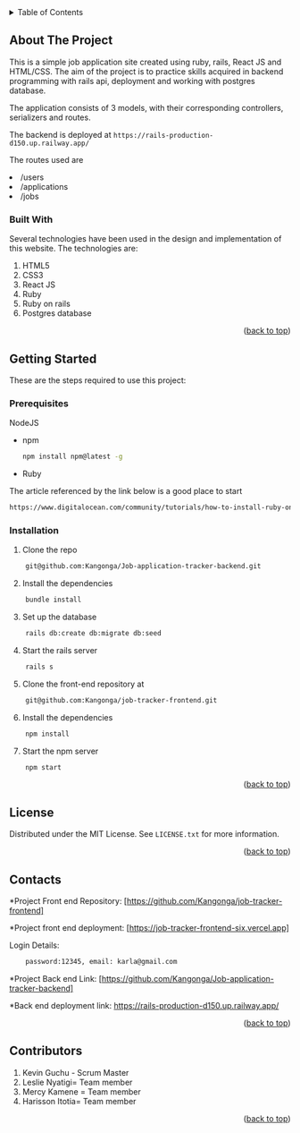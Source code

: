<!-- TABLE OF CONTENTS -->
<details>
  <summary>Table of Contents</summary>
  <ol>
    <li>
      <a href="#about-the-project">About The Project</a>
      <ul>
        <li><a href="#built-with">Built With</a></li>
      </ul>
    </li>
    <li>
      <a href="#getting-started">Getting Started</a>
      <ul>
        <li><a href="#prerequisites">Prerequisites</a></li>
        <li><a href="#installation">Installation</a></li>
      </ul>
    </li>
<ul>
    <li><a href="#license">License</a></li>
    <li><a href="#contact">Contact</a></li>
    <li><a href="#acknowledgments">Contributors</a></li></ul>
  </ol>
</details>



<!-- ABOUT THE PROJECT -->
## About The Project
This is a simple job application site created using ruby, rails, React JS and HTML/CSS. The aim of the project is to practice skills acquired in backend programming with rails api, deployment and working with postgres database.

The application consists of 3 models, with their corresponding controllers, serializers and routes.

The backend is deployed at 
```https://rails-production-d150.up.railway.app/```

The routes used are 
<li>/users</li>
<li>/applications</li>
<li>/jobs</li>

### Built With

Several technologies have been used in the design and implementation of this website.
The technologies are:
<ol>
<li>HTML5</li>
<li>CSS3</li>
<li>React JS</li>
<li>Ruby</li>
<li>Ruby on rails</li>
<li>Postgres database</li></ol>

<p align="right">(<a href="#top">back to top</a>)</p>



<!-- GETTING STARTED -->
## Getting Started

These are the steps required to use this project:

### Prerequisites

NodeJS
* npm
  ```sh
  npm install npm@latest -g
  ```
* Ruby

The article referenced by the link below is a good place to start
  ```sh 
  https://www.digitalocean.com/community/tutorials/how-to-install-ruby-on-rails-with-rbenv-on-ubuntu-20-04
  ```

### Installation

1. Clone the repo
```sh 
    git@github.com:Kangonga/Job-application-tracker-backend.git
  ```
  
2. Install the dependencies
```sh
    bundle install
```
3. Set up the database
```sh
    rails db:create db:migrate db:seed
```

4. Start the rails server
```sh
    rails s
```
5. Clone the front-end repository at
```sh
    git@github.com:Kangonga/job-tracker-frontend.git
```
6. Install the dependencies
```sh
    npm install
```
7. Start the npm server
```sh
    npm start
```

<p align="right">(<a href="#top">back to top</a>)</p>

<!-- LICENSE -->
## License

Distributed under the MIT License. See `LICENSE.txt` for more information.

<p align="right">(<a href="#top">back to top</a>)</p>



<!-- CONTACT -->
## Contacts

*Project Front end Repository: [https://github.com/Kangonga/job-tracker-frontend]

*Project front end deployment: [https://job-tracker-frontend-six.vercel.app]

Login Details:
```sh
    password:12345, email: karla@gmail.com
```

*Project Back end Link: [https://github.com/Kangonga/Job-application-tracker-backend]

*Back end deployment link: https://rails-production-d150.up.railway.app/

<p align="right">(<a href="#top">back to top</a>)</p>



<!-- ACKNOWLEDGMENTS -->
## Contributors
<ol>
<li>Kevin Guchu - Scrum Master</li>
<li>Leslie Nyatigi= Team member</li>
<li>Mercy Kamene = Team member</li>
<li>Harisson Itotia= Team member</li>
</ol>

<p align="right">(<a href="#top">back to top</a>)</p>



<!-- MARKDOWN LINKS & IMAGES -->
<!-- https://www.markdownguide.org/basic-syntax/#reference-style-links -->
[contributors-shield]: https://img.shields.io/github/contributors/othneildrew/Best-README-Template.svg?style=for-the-badge
[contributors-url]: https://github.com/othneildrew/Best-README-Template/graphs/contributors
[forks-shield]: https://img.shields.io/github/forks/othneildrew/Best-README-Template.svg?style=for-the-badge
[forks-url]: https://github.com/othneildrew/Best-README-Template/network/members
[stars-shield]: https://img.shields.io/github/stars/othneildrew/Best-README-Template.svg?style=for-the-badge
[stars-url]: https://github.com/othneildrew/Best-README-Template/stargazers
[issues-shield]: https://img.shields.io/github/issues/othneildrew/Best-README-Template.svg?style=for-the-badge
[issues-url]: https://github.com/othneildrew/Best-README-Template/issues
[license-shield]: https://img.shields.io/github/license/othneildrew/Best-README-Template.svg?style=for-the-badge
[license-url]: https://github.com/othneildrew/Best-README-Template/blob/master/LICENSE.txt
[linkedin-shield]: https://img.shields.io/badge/-LinkedIn-black.svg?style=for-the-badge&logo=linkedin&colorB=555
[linkedin-url]: https://linkedin.com/in/othneildrew
[product-screenshot]: images/screenshot.png
[Next.js]: https://img.shields.io/badge/next.js-000000?style=for-the-badge&logo=nextdotjs&logoColor=white
[Next-url]: https://nextjs.org/
[React.js]: https://img.shields.io/badge/React-20232A?style=for-the-badge&logo=react&logoColor=61DAFB
[React-url]: https://reactjs.org/
[Vue.js]: https://img.shields.io/badge/Vue.js-35495E?style=for-the-badge&logo=vuedotjs&logoColor=4FC08D
[Vue-url]: https://vuejs.org/
[Angular.io]: https://img.shields.io/badge/Angular-DD0031?style=for-the-badge&logo=angular&logoColor=white
[Angular-url]: https://angular.io/
[Svelte.dev]: https://img.shields.io/badge/Svelte-4A4A55?style=for-the-badge&logo=svelte&logoColor=FF3E00
[Svelte-url]: https://svelte.dev/
[Laravel.com]: https://img.shields.io/badge/Laravel-FF2D20?style=for-the-badge&logo=laravel&logoColor=white
[Laravel-url]: https://laravel.com
[Bootstrap.com]: https://img.shields.io/badge/Bootstrap-563D7C?style=for-the-badge&logo=bootstrap&logoColor=white
[Bootstrap-url]: https://getbootstrap.com
[JQuery.com]: https://img.shields.io/badge/jQuery-0769AD?style=for-the-badge&logo=jquery&logoColor=white
[JQuery-url]: https://jquery.com 
